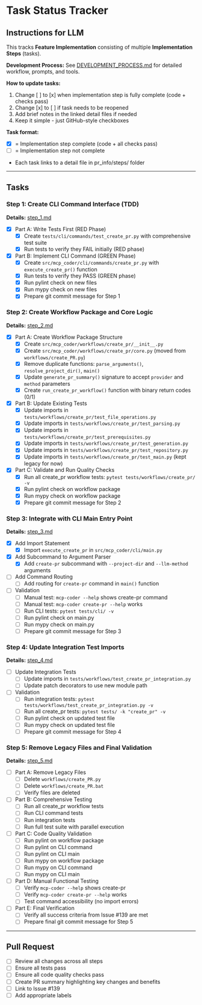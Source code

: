 # Task Status Tracker

## Instructions for LLM

This tracks **Feature Implementation** consisting of multiple **Implementation Steps** (tasks).

**Development Process:** See [DEVELOPMENT_PROCESS.md](./DEVELOPMENT_PROCESS.md) for detailed workflow, prompts, and tools.

**How to update tasks:**
1. Change [ ] to [x] when implementation step is fully complete (code + checks pass)
2. Change [x] to [ ] if task needs to be reopened
3. Add brief notes in the linked detail files if needed
4. Keep it simple - just GitHub-style checkboxes

**Task format:**
- [x] = Implementation step complete (code + all checks pass)
- [ ] = Implementation step not complete
- Each task links to a detail file in pr_info/steps/ folder

---

## Tasks

### Step 1: Create CLI Command Interface (TDD)
**Details:** [step_1.md](./steps/step_1.md)

- [x] Part A: Write Tests First (RED Phase)
  - [x] Create `tests/cli/commands/test_create_pr.py` with comprehensive test suite
  - [x] Run tests to verify they FAIL initially (RED phase)

- [x] Part B: Implement CLI Command (GREEN Phase)
  - [x] Create `src/mcp_coder/cli/commands/create_pr.py` with `execute_create_pr()` function
  - [x] Run tests to verify they PASS (GREEN phase)
  - [x] Run pylint check on new files
  - [x] Run mypy check on new files
  - [x] Prepare git commit message for Step 1

### Step 2: Create Workflow Package and Core Logic
**Details:** [step_2.md](./steps/step_2.md)

- [x] Part A: Create Workflow Package Structure
  - [x] Create `src/mcp_coder/workflows/create_pr/__init__.py`
  - [x] Create `src/mcp_coder/workflows/create_pr/core.py` (moved from `workflows/create_PR.py`)
  - [x] Remove duplicate functions: `parse_arguments()`, `resolve_project_dir()`, `main()`
  - [x] Update `generate_pr_summary()` signature to accept `provider` and `method` parameters
  - [x] Create `run_create_pr_workflow()` function with binary return codes (0/1)

- [x] Part B: Update Existing Tests
  - [x] Update imports in `tests/workflows/create_pr/test_file_operations.py`
  - [x] Update imports in `tests/workflows/create_pr/test_parsing.py`
  - [x] Update imports in `tests/workflows/create_pr/test_prerequisites.py`
  - [x] Update imports in `tests/workflows/create_pr/test_generation.py`
  - [x] Update imports in `tests/workflows/create_pr/test_repository.py`
  - [x] Update imports in `tests/workflows/create_pr/test_main.py` (kept legacy for now)

- [x] Part C: Validate and Run Quality Checks
  - [x] Run all create_pr workflow tests: `pytest tests/workflows/create_pr/ -v`
  - [x] Run pylint check on workflow package
  - [x] Run mypy check on workflow package
  - [x] Prepare git commit message for Step 2

### Step 3: Integrate with CLI Main Entry Point
**Details:** [step_3.md](./steps/step_3.md)

- [x] Add Import Statement
  - [x] Import `execute_create_pr` in `src/mcp_coder/cli/main.py`

- [x] Add Subcommand to Argument Parser
  - [x] Add `create-pr` subcommand with `--project-dir` and `--llm-method` arguments

- [ ] Add Command Routing
  - [ ] Add routing for `create-pr` command in `main()` function

- [ ] Validation
  - [ ] Manual test: `mcp-coder --help` shows create-pr command
  - [ ] Manual test: `mcp-coder create-pr --help` works
  - [ ] Run CLI tests: `pytest tests/cli/ -v`
  - [ ] Run pylint check on main.py
  - [ ] Run mypy check on main.py
  - [ ] Prepare git commit message for Step 3

### Step 4: Update Integration Test Imports
**Details:** [step_4.md](./steps/step_4.md)

- [ ] Update Integration Tests
  - [ ] Update imports in `tests/workflows/test_create_pr_integration.py`
  - [ ] Update patch decorators to use new module path

- [ ] Validation
  - [ ] Run integration tests: `pytest tests/workflows/test_create_pr_integration.py -v`
  - [ ] Run all create_pr tests: `pytest tests/ -k "create_pr" -v`
  - [ ] Run pylint check on updated test file
  - [ ] Run mypy check on updated test file
  - [ ] Prepare git commit message for Step 4

### Step 5: Remove Legacy Files and Final Validation
**Details:** [step_5.md](./steps/step_5.md)

- [ ] Part A: Remove Legacy Files
  - [ ] Delete `workflows/create_PR.py`
  - [ ] Delete `workflows/create_PR.bat`
  - [ ] Verify files are deleted

- [ ] Part B: Comprehensive Testing
  - [ ] Run all create_pr workflow tests
  - [ ] Run CLI command tests
  - [ ] Run integration tests
  - [ ] Run full test suite with parallel execution

- [ ] Part C: Code Quality Validation
  - [ ] Run pylint on workflow package
  - [ ] Run pylint on CLI command
  - [ ] Run pylint on CLI main
  - [ ] Run mypy on workflow package
  - [ ] Run mypy on CLI command
  - [ ] Run mypy on CLI main

- [ ] Part D: Manual Functional Testing
  - [ ] Verify `mcp-coder --help` shows create-pr
  - [ ] Verify `mcp-coder create-pr --help` works
  - [ ] Test command accessibility (no import errors)

- [ ] Part E: Final Verification
  - [ ] Verify all success criteria from Issue #139 are met
  - [ ] Prepare final git commit message for Step 5

---

## Pull Request

- [ ] Review all changes across all steps
- [ ] Ensure all tests pass
- [ ] Ensure all code quality checks pass
- [ ] Create PR summary highlighting key changes and benefits
- [ ] Link to Issue #139
- [ ] Add appropriate labels